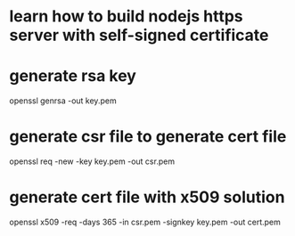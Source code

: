 # learn how to build nodejs https server  with self-signed certificate

# generate rsa key 
openssl genrsa -out key.pem
# generate csr file to generate cert file
openssl req -new -key key.pem -out csr.pem
# generate cert file with x509 solution
openssl x509 -req -days 365 -in csr.pem -signkey key.pem -out cert.pem

